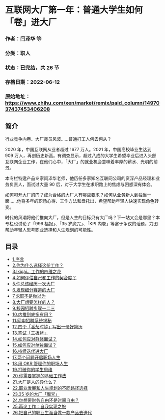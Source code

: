 # 互联网大厂第一年：普通大学生如何「卷」进大厂

### 作者：闫泽华 等

### 分类：职人

### 状态：已完结，共 26 节

### 存档日期：2022-06-12

### 原始地址：https://www.zhihu.com/xen/market/remix/paid_column/1497037437453406208


## 简介
行业竞争内卷、大厂裁员风波……普通打工人何去何从？


2020 年，中国互联网从业者超过 1677 万人。2021 年，中国高校毕业生达到 909 万人，再创历史新高。有调查显示，超过八成的大学生希望毕业后进入头部互联网企业工作，在他们心中，「大厂」的就业机会意味着丰厚的薪水、光明的前景。


本专栏特邀产品专家闫泽华老师，他历任多家知名互联网公司的资深产品经理和业务负责人，面试过大量 90 后，对于大学生在求职路上的焦虑与困惑深有体会。


如何叩开大厂的门？成为合格的大厂人有哪些要求？如何从业务新人到独当一面……他将多年的职场心得、工作方法和盘托出，希望帮助年轻人快速实现角色转变。


时代的风潮将他们推向大厂，但是人生的目标只有大厂吗？下一站又会是哪里？本专栏也讨论了「996 福报」、「35 岁魔咒」、「KPI 内卷」等富于争议的话题，力图帮助年轻人思考职业选择和人生规划的可能性。




## 目录
- [1.序言](1.序言.md)<!-- 2022-04-13 04:28 -->
- [2.你为什么选择这份工作？](2.你为什么选择这份工作？.md)<!-- 2022-04-13 04:28 -->
- [3.Ikigai，工作的四维之花](3.Ikigai，工作的四维之花.md)<!-- 2022-04-13 04:27 -->
- [4.如何评估自己和工作的契合度？](4.如何评估自己和工作的契合度？.md)<!-- 2022-04-12 14:20 -->
- [5.你总该经历一次大厂](5.你总该经历一次大厂.md)<!-- 2022-04-12 14:22 -->
- [6.发现细分赛道的大厂](6.发现细分赛道的大厂.md)<!-- 2022-04-12 14:27 -->
- [7.求职不是你以为](7.求职不是你以为.md)<!-- 2022-04-12 14:32 -->
- [8.大厂想要怎样的人？](8.大厂想要怎样的人？.md)<!-- 2022-04-12 14:36 -->
- [9.校园招聘步骤一二三](9.校园招聘步骤一二三.md)<!-- 2022-04-12 14:40 -->
- [10.内推到底多有用？](10.内推到底多有用？.md)<!-- 2022-04-12 14:42 -->
- [11.网申招聘系统揭秘](11.网申招聘系统揭秘.md)<!-- 2022-04-12 14:48 -->
- [12.四个「番茄时钟」写出一份好简历](12.四个「番茄时钟」写出一份好简历.md)<!-- 2022-04-12 14:59 -->
- [13.笔试「三板斧」](13.笔试「三板斧」.md)<!-- 2022-04-12 15:12 -->
- [14.如何应对群体面试？](14.如何应对群体面试？.md)<!-- 2022-04-12 15:15 -->
- [15.如何应对单独面试？](15.如何应对单独面试？.md)<!-- 2022-04-12 15:22 -->
- [16.持续迭代进大厂](16.持续迭代进大厂.md)<!-- 2022-04-12 15:24 -->
- [17.两个问题开启职场人生](17.两个问题开启职场人生.md)<!-- 2022-04-12 15:26 -->
- [18.用 OKR 管理你的职场人生](18.用%20OKR%20管理你的职场人生.md)<!-- 2022-04-12 15:29 -->
- [19.打破你的学生思维](19.打破你的学生思维.md)<!-- 2022-04-12 15:34 -->
- [20.你需要掌握的基础工作法](20.你需要掌握的基础工作法.md)<!-- 2022-04-12 15:40 -->
- [21.大厂是人的异化么？](21.大厂是人的异化么？.md)<!-- 2022-04-12 15:44 -->
- [22.职业发展和人生规划的不同路径选择](22.职业发展和人生规划的不同路径选择.md)<!-- 2022-04-12 15:47 -->
- [23.35 岁的大厂「魔咒」](23.35%20岁的大厂「魔咒」.md)<!-- 2022-04-12 15:49 -->
- [24.你想要财务自由还是时间自由？](24.你想要财务自由还是时间自由？.md)<!-- 2022-04-12 15:52 -->
- [25.再议工作：自我实现之旅](25.再议工作：自我实现之旅.md)<!-- 2022-04-12 15:55 -->
- [26.把自己的职业生涯当做一款产品去迭代](26.把自己的职业生涯当做一款产品去迭代.md)<!-- 2022-04-12 15:56 -->